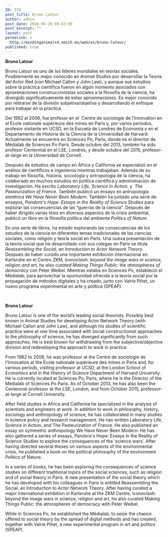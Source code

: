 ```yaml
---
ID: 578
post_title: Bruno Latour
author: admin
post_date: 2016-05-20 09:43:09
post_excerpt: ""
layout: post
permalink: >
  http://mindinganimals4.umich.mx/web/es/bruno-latour/
published: true
---
```

<b>Bruno Latour</b>

<span style="font-weight: 400;">Bruno Latour es uno de los líderes mundiales en teorías sociales. Posiblemente es mejor conocido en </span><i><span style="font-weight: 400;">Animal Studies</span></i><span style="font-weight: 400;"> por desarrollar la Teoría del Actor Red (con Michael Callon y John Law), y aunque sus estudios sobre la práctica científica fueron en algún momento asociados con aproximaciones construccionistas sociales a la filosofía de la ciencia, ha divergido significativamente de estas aproximaciones. Es mejor conocido por retirarse de la división subjetiva/objetiva y desarrollando el enfoque para trabajar en la práctica.</span>

<span style="font-weight: 400;">Del 1982 al 2006, fue profesor en el  Centre de sociologie de l'Innovation en el Ecole nationale supérieure des mines en París y, por varios periodos, profesor visitante en UCSD, en la Escuela de Londres de Economía y en el Departamento de Historia de la Ciencia de la Universidad de Harvard. Actualmente se encuentra en Sciences Po, París, donde es el director de Médialab de Sciences Po París. Desde octubre del 2013, también ha sido profesor Centennial en el LSE, Londres, y desde octubre del 2015, profesor-at-large en la Universidad de Cornell.</span>

<span style="font-weight: 400;">Después de estudios de campo en África y California se especializó en el análisis de científicos e ingenieros mientras trabajaban. Además de su trabajo en filosofía, historia, sociología y antropología de la ciencia, ha colaborado en muchos estudios en política científica y administración de investigación. Ha escrito </span><i><span style="font-weight: 400;">Laboratory Life</span></i><span style="font-weight: 400;">, </span><i><span style="font-weight: 400;">Science in Action</span></i><span style="font-weight: 400;">, y  </span><i><span style="font-weight: 400;">The Pasteurization of France</span></i><span style="font-weight: 400;">. También publicó un ensayo en antropología simétrica </span><i><span style="font-weight: 400;">We Have Never Been Modern</span></i><span style="font-weight: 400;">. También ha juntado una serie de ensayos, </span><i><span style="font-weight: 400;">Pandora's Hope: Essays in the Reality of Science Studies</span></i><span style="font-weight: 400;"> para explorar las consecuencias de las “guerras de la ciencia”. Después de haber dirigido varias tesis en diversos aspectos de la crisis ambiental, publicó un libro en la filosofía política del ambiente </span><i><span style="font-weight: 400;">Politics of Nature</span></i><span style="font-weight: 400;">.</span>

<span style="font-weight: 400;">En una serie de libros, ha estado explorando las consecuencias de los estudios de la ciencia en diferentes temas tradicionales de las ciencias sociales, como religión y teoría social en París. Una nueva presentación de la teoría social que ha desarrollado con sus colegas en París se titula </span><i><span style="font-weight: 400;">Reassembling the Social, an Introduction to Actor Network Theory</span></i><span style="font-weight: 400;">. Después de haber curado una importante exhibición internacional en Karlsruhe en el Centro ZKM</span><i><span style="font-weight: 400;">, Iconoclash: beyond the image wars in science, religion and art, he also curated Making Things Public: the atmospheres of democracy </span></i><span style="font-weight: 400;">con Peter Weibel. Mientras estaba en Sciences Po, estableció el Médialab, para aprovechar la oportunidad ofrecida a la teoría social por la propagación de métodos digitales y ha creado, junto con Valrie Pihet, un nuevo programa experimental en arte y política (SPEAP). </span>

&nbsp;

<b>Bruno Latour</b>

<span style="font-weight: 400;">Bruno Latour is one of the world’s leading social theorists. Possibly best known in Animal Studies for developing Actor Network Theory (with Michael Callon and John Law), and although his studies of scientific practice were at one time associated with social constructionist approaches to the philosophy of science, he has diverged significantly from such approaches. He is best known for withdrawing from the subjective/objective division and redeveloping the approach to work in practice.</span>

<span style="font-weight: 400;">From 1982 to 2006, he was professor at the Centre de sociologie de l'Innovation at the Ecole nationale supérieure des mines in Paris and, for various periods, visiting professor at UCSD, at the London School of Economics and in the History of Science Department of Harvard University. He is currently located at Sciences Po, Paris, where he is the Director of the Médialab of Sciences Po Paris. As of October 2013, he has also been the Centennial professor at the LSE, London, and from October 2015, professor-at-large at Cornell University.</span>

<span style="font-weight: 400;">After field studies in Africa and California he specialized in the analysis of scientists and engineers at work. In addition to work in philosophy, history, sociology and anthropology of science, he has collaborated in many studies in science policy and research management. He has written Laboratory Life, Science in Action, and The Pasteurization of France. He also published an essay on symmetric anthropology We Have Never Been Modern. He has also gathered a series of essays, Pandora's Hope: Essays in the Reality of Science Studies to explore the consequences of the ‘science wars’. After having directed several theses on various aspects of the environmental crisis, he published a book on the political philosophy of the environment Politics of Nature.</span>

<span style="font-weight: 400;">In a series of books, he has been exploring the consequences of science studies on different traditional topics of the social sciences, such as religion and of social theory in Paris. A new presentation of the social theory which he has developed with his colleagues in Paris is entitled Reassembling the Social, an Introduction to Actor Network Theory. After having curated a major international exhibition in Karlsruhe at the ZKM Centre, Iconoclash: beyond the image wars in science, religion and art, he also curated Making Things Public: the atmospheres of democracy with Peter Weibel.</span>

<span style="font-weight: 400;">While in Sciences Po, he established the Médialab, to seize the chance offered to social theory by the spread of digital methods and has created, together with Valrie Pihet, a new experimental program in art and politics (SPEAP).</span>

&nbsp;
